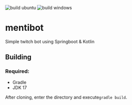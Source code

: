 ![build ubuntu](https://github.com/jschaenz/mentibot/actions/workflows/gradle-build-ubuntu.yml/badge.svg)
![build windows](https://github.com/jschaenz/mentibot/actions/workflows/gradle-build-windows.yml/badge.svg)

# mentibot

Simple twitch bot using Springboot & Kotlin

## Building

###  Required:

- Gradle
- JDK 17

After cloning, enter the directory and execute``gradle build``.